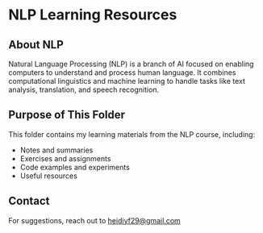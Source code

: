 # NLP Learning Resources
## About NLP
Natural Language Processing (NLP) is a branch of AI focused on enabling computers to understand and process human language. It combines computational linguistics and machine learning to handle tasks like text analysis, translation, and speech recognition.
## Purpose of This Folder
This folder contains my learning materials from the NLP course, including:
- Notes and summaries
- Exercises and assignments
- Code examples and experiments
- Useful resources
## Contact
For suggestions, reach out to heidiyf29@gmail.com
